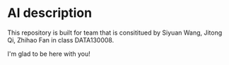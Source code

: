 # AI description

This repository is built for team that is consititued by Siyuan Wang, Jitong Qi, Zhihao Fan in class DATA130008. 

I'm glad to be here with you!

